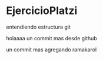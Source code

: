 # EjercicioPlatzi
entendiendo estructura git

holaaaa
un commit mas desde github

un commit mas
agregando ramakarol